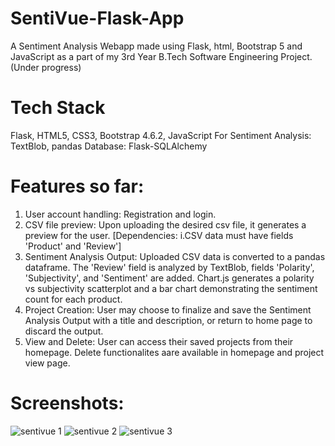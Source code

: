 # SentiVue-Flask-App
A Sentiment Analysis Webapp made using Flask, html, Bootstrap 5 and JavaScript as a part of my 3rd Year B.Tech Software Engineering Project. (Under progress)

# Tech Stack
Flask, HTML5, CSS3, Bootstrap 4.6.2, JavaScript
For Sentiment Analysis: TextBlob, pandas
Database: Flask-SQLAlchemy

# Features so far:
1. User account handling: Registration and login.
2. CSV file preview: Upon uploading the desired csv file, it generates a preview for the user. [Dependencies: i.CSV data must have fields 'Product' and 'Review']
3. Sentiment Analysis Output: Uploaded CSV data is converted to a pandas dataframe. The 'Review' field is analyzed by TextBlob, fields 'Polarity', 'Subjectivity', and 'Sentiment' are added. Chart.js generates a polarity vs subjectivity scatterplot and a bar chart demonstrating the sentiment count for each product.
4. Project Creation: User may choose to finalize and save the Sentiment Analysis Output with a title and description, or return to home page to discard the output.
5. View and Delete: User can access their saved projects from their homepage. Delete functionalites aare available in homepage and project view page.

# Screenshots:

![sentivue 1](https://github.com/Ats023/SentiVue-Flask-App/assets/122550503/fd9efdad-7c9a-4050-b696-0126e64ff067)
![sentivue 2](https://github.com/Ats023/SentiVue-Flask-App/assets/122550503/32c9dc1f-76d4-4539-aba6-f3179ba3acb5)
![sentivue 3](https://github.com/Ats023/SentiVue-Flask-App/assets/122550503/ff181075-5579-4e32-a6a6-5af8a656c69d)

